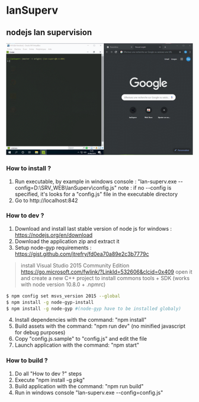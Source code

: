 # lanSuperv
## nodejs lan supervision

![](demo.gif)

### How to install ?
1) Run executable, by example in windows console : "lan-superv.exe --config=D:\SRV_WEB\lanSuperv\config.js"
note : if no --config is specified, it's looks for a "config.js" file in the executable directory
2) Go to http://localhost:842

### How to dev ?
1) Download and install last stable version of node js for windows : 
<br /> https://nodejs.org/en/download
2) Download the application zip and extract it
3) Setup node-gyp requirements : https://gist.github.com/jtrefry/fd0ea70a89e2c3b7779c
> install Visual Studio 2015 Community Edition https://go.microsoft.com/fwlink/?LinkId=532606&clcid=0x409
> open it and create a new C++ project to install commons tools + SDK
> (works with node version 10.8.0 + .npmrc)
```sh
$ npm config set msvs_version 2015 --global
$ npm install -g node-gyp-install
$ npm install -g node-gyp #(node-gyp have to be installed globaly)
```
4) Install dependencies with the command: "npm install" 
5) Build assets with the command: "npm run dev" (no minified javascript for debug purposes)
6) Copy "config.js.sample" to "config.js" and edit the file
7) Launch application with the command: "npm start"

### How to build ?
1) Do all "How to dev ?" steps
2) Execute "npm install -g pkg"
3) Build application with the command: "npm run build"
4) Run in windows console "lan-superv.exe --config=config.js"

